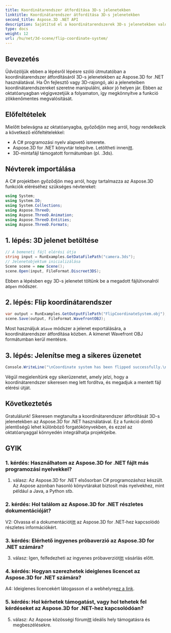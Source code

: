 ```yaml
---
title: Koordinátarendszer átfordítása 3D-s jelenetekben
linktitle: Koordinátarendszer átfordítása 3D-s jelenetekben
second_title: Aspose.3D .NET API
description: Sajátítsd el a koordinátarendszerek 3D-s jelenetekben való átforgatásának művészetét az Aspose.3D for .NET segítségével. Kövesse lépésenkénti útmutatónkat a zökkenőmentes megvalósítás érdekében.
type: docs
weight: 12
url: /hu/net/3d-scene/flip-coordinate-system/
---
```

## Bevezetés

Üdvözöljük ebben a lépésről lépésre szóló útmutatóban a koordinátarendszer átfordításáról 3D-s jelenetekben az Aspose.3D for .NET használatával. Ha Ön fejlesztő vagy 3D-rajongó, aki a jeleneteiben koordinátarendszereket szeretne manipulálni, akkor jó helyen jár. Ebben az oktatóanyagban végigvezetjük a folyamaton, így megkönnyítve a funkció zökkenőmentes megvalósítását.

## Előfeltételek

Mielőtt belevágna az oktatóanyagba, győződjön meg arról, hogy rendelkezik a következő előfeltételekkel:

- A C# programozási nyelv alapvető ismerete.
- Aspose.3D for .NET könyvtár telepítve. Letöltheti innen[itt](https://releases.aspose.com/3d/net/).
- 3D-mintafájl támogatott formátumban (pl. .3ds).

## Névterek importálása

A C# projektben győződjön meg arról, hogy tartalmazza az Aspose.3D funkciók eléréséhez szükséges névtereket:

```csharp
using System;
using System.IO;
using System.Collections;
using Aspose.ThreeD;
using Aspose.ThreeD.Animation;
using Aspose.ThreeD.Entities;
using Aspose.ThreeD.Formats;
```

## 1. lépés: 3D jelenet betöltése

```csharp
// A bemeneti fájl elérési útja
string input = RunExamples.GetDataFilePath("camera.3ds");            
// Jelenetobjektum inicializálása
Scene scene = new Scene();
scene.Open(input, FileFormat.Discreet3DS);
```

 Ebben a lépésben egy 3D-s jelenetet töltünk be a megadott fájlútvonalról a`Open` módszer.

## 2. lépés: Flip koordinátarendszer

```csharp
var output = RunExamples.GetOutputFilePath("FlipCoordinateSystem.obj");
scene.Save(output, FileFormat.WavefrontOBJ);
```

 Most használjuk a`Save` módszer a jelenet exportálására, a koordinátarendszer átfordítása közben. A kimenet Wavefront OBJ formátumban kerül mentésre.

## 3. lépés: Jelenítse meg a sikeres üzenetet

```csharp
Console.WriteLine("\nCoordinate system has been flipped successfully.\nFile saved at " + output);
```

Végül megjelenítünk egy sikerüzenetet, amely jelzi, hogy a koordinátarendszer sikeresen meg lett fordítva, és megadjuk a mentett fájl elérési útját.

## Következtetés

Gratulálunk! Sikeresen megtanulta a koordinátarendszer átfordítását 3D-s jelenetekben az Aspose.3D for .NET használatával. Ez a funkció döntő jelentőségű lehet különböző forgatókönyvekben, és ezzel az oktatóanyaggal könnyedén integrálhatja projektjeibe.

## GYIK

### 1. kérdés: Használhatom az Aspose.3D for .NET fájlt más programozási nyelvekkel?

1. válasz: Az Aspose.3D for .NET elsősorban C# programozáshoz készült. Az Aspose azonban hasonló könyvtárakat biztosít más nyelvekhez, mint például a Java, a Python stb.

### 2. kérdés: Hol találom az Aspose.3D for .NET részletes dokumentációját?

 V2: Olvassa el a dokumentációt[itt](https://reference.aspose.com/3d/net/) az Aspose.3D for .NET-hez kapcsolódó részletes információkért.

### 3. kérdés: Elérhető ingyenes próbaverzió az Aspose.3D for .NET számára?

 3. válasz: Igen, felfedezheti az ingyenes próbaverziót[itt](https://releases.aspose.com/) vásárlás előtt.

### 4. kérdés: Hogyan szerezhetek ideiglenes licencet az Aspose.3D for .NET számára?

 A4: Ideiglenes licencekért látogasson el a webhelyre[ez a link](https://purchase.aspose.com/temporary-license/).

### 5. kérdés: Hol kérhetek támogatást, vagy hol tehetek fel kérdéseket az Aspose.3D for .NET-hez kapcsolódóan?

 5. válasz: Az Aspose közösségi fórum[itt](https://forum.aspose.com/c/3d/18) ideális hely támogatásra és megbeszélésekre.